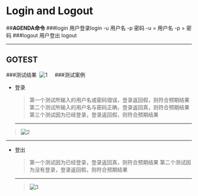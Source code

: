 ﻿# Login and Logout


##**AGENDA命令**
###login
用户登录login -u 用户名 -p 密码
-u = 用户名
-p = 密码
###logout
用户登出 logout

***
## **GOTEST**
###测试结果
 ![1][1]
 
 
###测试案例
- 登录
  >第一个测试所输入的用户名或密码错误，登录返回假，则符合预期结果
   第二个测试所输入的用户名与密码正确，登录返回真，则符合预期结果
   第三个测试因为已经登录，登录返回假，则符合预期结果
  ***
 >![2][2]

***
- 登出
  >第一个测试因为已经登录，登录返回真，则符合预期结果
   第二个测试因为没有登录，登录返回假，则符合预期结果
   ***
  >![3][3]




  [1]: https://imgsa.baidu.com/forum/w%3D580/sign=f1e8776eaa8b87d65042ab1737092860/3dc9a0efce1b9d16bf0e5f3ef8deb48f8d5464b7.jpg
  
  [2]: https://imgsa.baidu.com/forum/w%3D580/sign=c4f551e48cd6277fe912323018391f63/ece0c91b9d16fdfaeca503b1bf8f8c5495ee7bb7.jpg
  
  [3]: https://imgsa.baidu.com/forum/w%3D580/sign=e57f77b92c7f9e2f70351d002f31e962/85149a16fdfaaf51b72a44e0875494eef11f7ab7.jpg